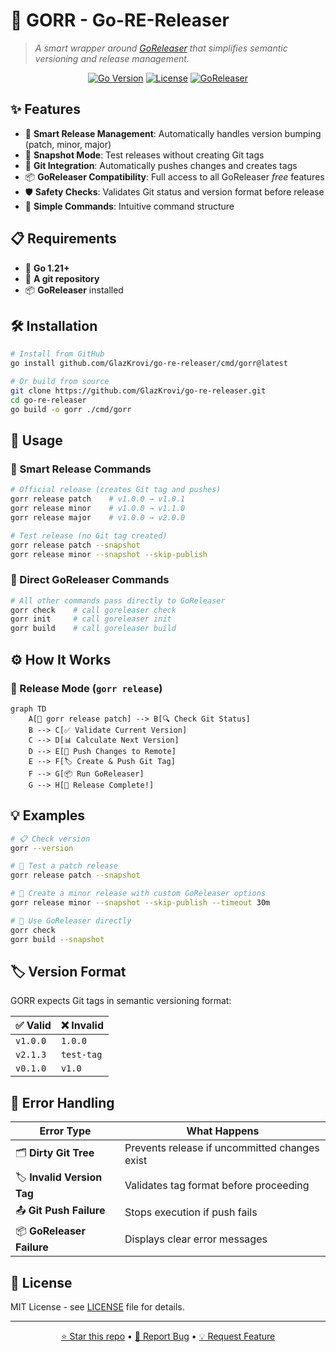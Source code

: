 # 🚀 GORR - Go-RE-Releaser

> _A smart wrapper around [GoReleaser](https://goreleaser.com/) that simplifies semantic versioning and release management._

<div align="center">

[![Go Version](https://img.shields.io/badge/Go-1.21+-00ADD8?style=flat-square&logo=go)](https://golang.org/)
[![License](https://img.shields.io/badge/License-MIT-green?style=flat-square)](LICENSE)
[![GoReleaser](https://img.shields.io/badge/GoReleaser-Compatible-blue?style=flat-square&logo=go)](https://goreleaser.com/)

</div>

## ✨ Features

- 🚀 **Smart Release Management**: Automatically handles version bumping (patch, minor, major)
- 🧪 **Snapshot Mode**: Test releases without creating Git tags
- 🔄 **Git Integration**: Automatically pushes changes and creates tags
- 📦 **GoReleaser Compatibility**: Full access to all GoReleaser _free_ features
- 🛡️ **Safety Checks**: Validates Git status and version format before release
- 🎯 **Simple Commands**: Intuitive command structure

## 📋 Requirements

- 🐹 **Go 1.21+**
- 📁 **A git repository**
- 📦 **GoReleaser** installed

## 🛠️ Installation

```bash
# Install from GitHub
go install github.com/GlazKrovi/go-re-releaser/cmd/gorr@latest
```

```bash
# Or build from source
git clone https://github.com/GlazKrovi/go-re-releaser.git
cd go-re-releaser
go build -o gorr ./cmd/gorr
```

## 🎯 Usage

### 🚀 Smart Release Commands

```bash
# Official release (creates Git tag and pushes)
gorr release patch    # v1.0.0 → v1.0.1
gorr release minor    # v1.0.0 → v1.1.0
gorr release major    # v1.0.0 → v2.0.0

# Test release (no Git tag created)
gorr release patch --snapshot
gorr release minor --snapshot --skip-publish
```

### 🔧 Direct GoReleaser Commands

```bash
# All other commands pass directly to GoReleaser
gorr check    # call goreleaser check
gorr init     # call goreleaser init
gorr build    # call goreleaser build
```

## ⚙️ How It Works

### 🚀 Release Mode (`gorr release`)

```mermaid
graph TD
    A[🚀 gorr release patch] --> B[🔍 Check Git Status]
    B --> C[✅ Validate Current Version]
    C --> D[📊 Calculate Next Version]
    D --> E[🔄 Push Changes to Remote]
    E --> F[🏷️ Create & Push Git Tag]
    F --> G[📦 Run GoReleaser]
    G --> H[🎉 Release Complete!]
```

## 💡 Examples

```bash
# 📋 Check version
gorr --version

# 🧪 Test a patch release
gorr release patch --snapshot

# 🚀 Create a minor release with custom GoReleaser options
gorr release minor --snapshot --skip-publish --timeout 30m

# 🔧 Use GoReleaser directly
gorr check
gorr build --snapshot
```

## 🏷️ Version Format

GORR expects Git tags in semantic versioning format:

| ✅ Valid | ❌ Invalid |
| -------- | ---------- |
| `v1.0.0` | `1.0.0`    |
| `v2.1.3` | `test-tag` |
| `v0.1.0` | `v1.0`     |

## 🚨 Error Handling

| Error Type                 | What Happens                                  |
| -------------------------- | --------------------------------------------- |
| 🗂️ **Dirty Git Tree**      | Prevents release if uncommitted changes exist |
| 🏷️ **Invalid Version Tag** | Validates tag format before proceeding        |
| 📤 **Git Push Failure**    | Stops execution if push fails                 |
| 📦 **GoReleaser Failure**  | Displays clear error messages                 |

## 📄 License

MIT License - see [LICENSE](LICENSE) file for details.

---

<div align="center">

[⭐ Star this repo](https://github.com/your-username/go-re-releaser) • [🐛 Report Bug](https://github.com/your-username/go-re-releaser/issues) • [💡 Request Feature](https://github.com/your-username/go-re-releaser/issues)

</div>
